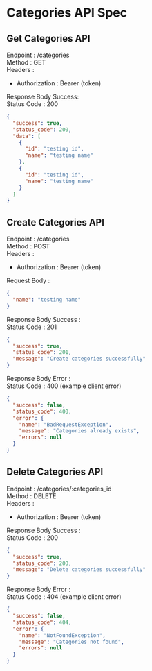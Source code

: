 # Categories API Spec

## Get Categories API

Endpoint : /categories
<br />
Method : GET
<br />
Headers :

- Authorization : Bearer (token)
  <br />

Response Body Success:
<br />
Status Code : 200

```json
{
  "success": true,
  "status_code": 200,
  "data": [
    {
      "id": "testing id",
      "name": "testing name"
    },
    {
      "id": "testing id",
      "name": "testing name"
    }
  ]
}
```

## Create Categories API

Endpoint : /categories
<br />
Method : POST
<br />
Headers :

- Authorization : Bearer (token)
  <br />

Request Body :

```json
{
  "name": "testing name"
}
```

Response Body Success :
<br />
Status Code : 201

```json
{
  "success": true,
  "status_code": 201,
  "message": "Create categories successfully"
}
```

Response Body Error :
<br />
Status Code : 400 (example client error)

```json
{
  "success": false,
  "status_code": 400,
  "error": {
    "name": "BadRequestException",
    "message": "Categories already exists",
    "errors": null
  }
}
```

## Delete Categories API

Endpoint : /categories/:categories_id
<br />
Method : DELETE
<br />
Headers :

- Authorization : Bearer (token)
  <br />

Response Body Success :
<br />
Status Code : 200

```json
{
  "success": true,
  "status_code": 200,
  "message": "Delete categories successfully"
}
```

Response Body Error :
<br />
Status Code : 404 (example client error)

```json
{
  "success": false,
  "status_code": 404,
  "error": {
    "name": "NotFoundException",
    "message": "Categories not found",
    "errors": null
  }
}
```
